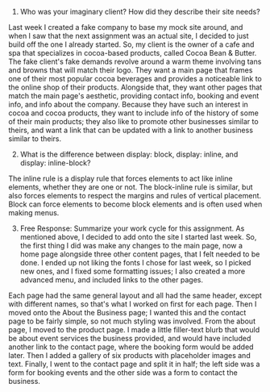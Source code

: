 1. Who was your imaginary client? How did they describe their site needs?

Last week I created a fake company to base my mock site around, and when I saw that the next assignment was an actual site, I decided to just build off the one I already started. So, my client is the owner of a cafe and spa that specializes in cocoa-based products, called Cocoa Bean & Butter. The fake client's fake demands revolve around a warm theme involving tans and browns that will match their logo. They want a main page that frames one of their most popular cocoa beverages and provides a noticeable link to the online shop of their products. Alongside that, they want other pages that match the main page's aesthetic, providing contact info, booking and event info, and info about the company. Because they have such an interest in cocoa and cocoa products, they want to include info of the history of some of their main products; they also like to promote other businesses similar to theirs, and want a link that can be updated with a link to another business similar to theirs.

2. What is the difference between display: block, display: inline, and display: inline-block?

The inline rule is a display rule that forces elements to act like inline elements, whether they are one or not. The block-inline rule is similar, but also forces elements to respect the margins and rules of vertical placement. Block can force elements to become block elements and is often used when making menus.

3. Free Response: Summarize your work cycle for this assignment.
As mentioned above, I decided to add onto the site I started last week. So, the first thing I did was make any changes to the main page, now a home page alongside three other content pages, that I felt needed to be done. I ended up not liking the fonts I chose for last week, so I picked new ones, and I fixed some formatting issues; I also created a more advanced menu, and included links to the other pages.

Each page had the same general layout and all had the same header, except with different names, so that's what I worked on first for each page. Then I moved onto the About the Business page; I wanted this and the contact page to be fairly simple, so not much styling was involved. From the about page, I moved to the product page. I made a little filler-text blurb that would be about event services the business provided, and would have included another link to the contact page, where the booking form would be added later. Then I added a gallery of six products with placeholder images and text. Finally, I went to the contact page and split it in half; the left side was a form for booking events and the other side was a form to contact the business. 
